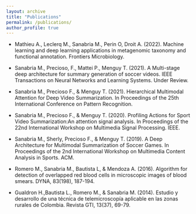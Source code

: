 ```yaml
---
layout: archive
title: "Publications"
permalink: /publications/
author_profile: true
---
```


<!-- {% if author.googlescholar %}
  You can also find my articles on <u><a href="{{author.googlescholar}}">my Google Scholar profile</a>.</u>
{% endif %}

{% include base_path %}

{% for post in site.publications reversed %}
  {% include archive-single.html %}
{% endfor %} -->

* Mathieu A., Leclerq M., Sanabria M., Perin O, Droit A. (2022). Machine learning and deep learning applications in metagenomic taxonomy and functional annotation. Frontiers Microbiology.

* Sanabria M., Precioso, F., Mattei P., Menguy T. (2021). A Multi-stage deep architecture for summary generation of soccer videos. IEEE Transactions on Neural Networks and Learning Systems. Under Review.

* Sanabria M., Precioso F., & Menguy T. (2021). Hierarchical Multimodal Attention for Deep Video Summarization. In Proceedings of the 25th International Conference on Pattern Recognition.

* Sanabria M., Precioso F., & Menguy T. (2020). Profiling Actions for Sport Video Summarization:An attention signal analysis. In Proceedings of the 22nd International Workshop on Multimedia Signal Processing. IEEE.

* Sanabria M., Sherly, Precioso F., & Menguy T. (2019). A Deep Architecture for Multimodal Summarization of Soccer Games. In Proceedings of the 2nd International Workshop on Multimedia Content Analysis in Sports. ACM.    

* Romero M., Sanabria M., Bautista L, & Mendoza A. (2016). Algorithm for detection of overlapped red blood cells in microscopic images of blood smears. DYNA, 83(198), 187-194.

* Gualdron H.,Bautista L., Romero M., & Sanabria M. (2014). Estudio y desarrollo de una técnica de telemicroscopía aplicable en las zonas rurales de Colombia. Revista GTI, 13(37), 69-79.

